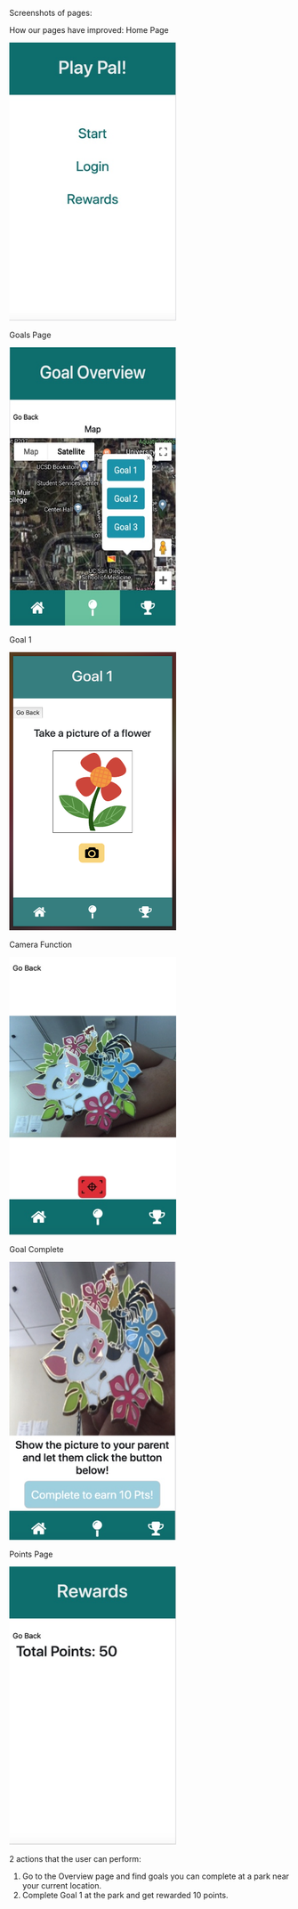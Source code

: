 
Screenshots of pages:

How our pages have improved:
Home Page

<img src="Image 5-22-19 at 9.33 AM.jpg" width="300" height="500" />

Goals Page

<img src="Image 5-22-19 at 1.45 AM.jpg" width="300" height="500" />

Goal 1

<img src=goal1.jpg width="300" height="500" />

Camera Function

<img src="Image 5-22-19 at 10.39 AM.jpg" width="300" height="500" />

Goal Complete

<img src="Image 5-22-19 at 10.40 AM.jpg" width="300" height="500" />

Points Page

<img src="Image 5-22-19 at 9.37 AM.jpg" width="300" height="500" />



2 actions that the user can perform: 
1) Go to the Overview page and find goals you can complete at a park near your current location.
2) Complete Goal 1 at the park and get rewarded 10 points.

